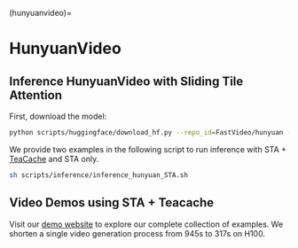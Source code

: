 (hunyuanvideo)=

# HunyuanVideo
## Inference HunyuanVideo with Sliding Tile Attention
First, download the model:

```bash
python scripts/huggingface/download_hf.py --repo_id=FastVideo/hunyuan --local_dir=data/hunyuan --repo_type=model 
```

We provide two examples in the following script to run inference with STA + [TeaCache](https://github.com/ali-vilab/TeaCache) and STA only.

```bash
sh scripts/inference/inference_hunyuan_STA.sh
```

## Video Demos using STA + Teacache
Visit our [demo website](https://fast-video.github.io/) to explore our complete collection of examples. We shorten a single video generation process from 945s to 317s on H100.
